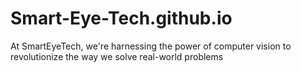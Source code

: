 # Smart-Eye-Tech.github.io
At SmartEyeTech, we're harnessing the power of computer vision to revolutionize the way we solve real-world problems
